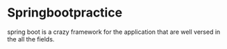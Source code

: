 # Springbootpractice
spring boot is a crazy framework for the application that are well versed in the all the fields.
